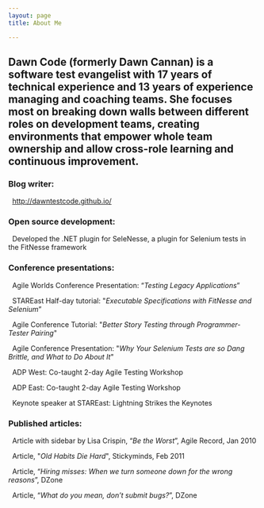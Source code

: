 ```yaml
---
layout: page
title: About Me

---
```


Dawn Code (formerly Dawn Cannan) is a software test evangelist with 17 years of technical experience and 13 years of experience managing and coaching teams.  She focuses most on breaking down walls between different roles on development teams, creating environments that empower whole team ownership and allow cross-role learning and continuous improvement.
---

### Blog writer:

&nbsp;&nbsp;http://dawntestcode.github.io/

### Open source development:

&nbsp;&nbsp;Developed the .NET plugin for SeleNesse, a plugin for Selenium tests in the FitNesse framework

### Conference presentations:

&nbsp;&nbsp;Agile Worlds Conference Presentation: “*Testing Legacy Applications*”

&nbsp;&nbsp;STAREast Half-day tutorial: "*Executable Specifications with FitNesse and Selenium*”

&nbsp;&nbsp;Agile Conference Tutorial:  "*Better Story Testing through Programmer-Tester Pairing*"

&nbsp;&nbsp;Agile Conference Presentation: "*Why Your Selenium Tests are so Dang Brittle, and What to Do About It*"

&nbsp;&nbsp;ADP West:  Co-taught 2-day Agile Testing Workshop

&nbsp;&nbsp;ADP East:  Co-taught 2-day Agile Testing Workshop

&nbsp;&nbsp;Keynote speaker at STAREast: Lightning Strikes the Keynotes

### Published articles:

&nbsp;&nbsp;Article with sidebar by Lisa Crispin, “*Be the Worst*”, Agile Record, Jan 2010

&nbsp;&nbsp;Article, "*Old Habits Die Hard*", Stickyminds, Feb 2011

&nbsp;&nbsp;Article, “*Hiring misses: When we turn someone down for the wrong reasons*”, DZone

&nbsp;&nbsp;Article, “*What do you mean, don’t submit bugs?*”, DZone

